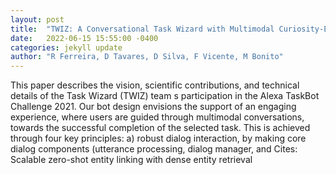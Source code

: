 ```yaml
---
layout: post
title:  "TWIZ: A Conversational Task Wizard with Multimodal Curiosity-Exploration"
date:   2022-06-15 15:55:00 -0400
categories: jekyll update
author: "R Ferreira, D Tavares, D Silva, F Vicente, M Bonito"
---
```

This paper describes the vision, scientific contributions, and technical details of the Task Wizard (TWIZ) team s participation in the Alexa TaskBot Challenge 2021. Our bot design envisions the support of an engaging experience, where users are guided through multimodal conversations, towards the successful completion of the selected task. This is achieved through four key principles: a) robust dialog interaction, by making core dialog components (utterance processing, dialog manager, and 
Cites: Scalable zero-shot entity linking with dense entity retrieval